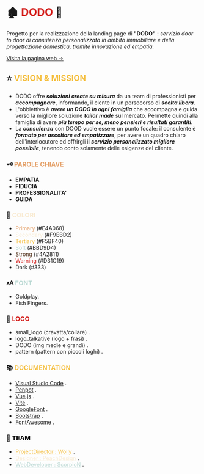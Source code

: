 # 🏚️ **<span style="color: #D31C19"> DODO </span>** 🐾 #

Progetto per la realizzazione della landing page di **"DODO"** : *servizio door to door di consulenza personalizzata in ambito immobiliare e della progettazione domestica, tramite innovazione ed empatia.*

[ Visita la pagina web -> ]() 

## ⭐ **<span style="color: #F5BF40"> VISION & MISSION </span>** ##

- DODO offre ***soluzioni create su misura*** da un team di professionisti per ***accompagnare***, informando, il clente in un persocorso di ***scelta libera***.
- L'obbiettivo è ***avere un DODO in ogni famiglia*** che accompagna e guida verso la migliore soluzione ***tailor made*** sul mercato. Permette quindi alla famiglia di avere ***più tempo per se, meno pensieri e risultati garantiti***.
- La ***consulenza*** con DOOD vuole essere un punto focale: il consulente è ***formato per ascoltare ed empatizzare***, per avere un quadro chiaro dell'interlocutore ed offrirgli il ***servizio personalizzato migliore possibile***, tenendo conto solamente delle esigenze del cliente.

### 🗝️ **<span style="color: #E4A068"> PAROLE CHIAVE </span>** ###
- **EMPATIA**
- **FIDUCIA**
- **PROFESSIONALITA'**
- **GUIDA**

### 🎨 **<span style="color: #F9EBD2"> COLORI </span>** ###
- <span style="color: #E4A068"> Primary </span> (#E4A068)
- <span style="color: #F9EBD2"> Secondary </span> (#F9EBD2)
- <span style="color: #F5BF40"> Tertiary </span> (#F5BF40)
- <span style="color: #BBD9D4"> Soft </span> (#BBD9D4)
- <span style="color: #4A2811"> Strong </span> (#4A2811)
- <span style="color: #D31C19"> Warning </span> (#D31C19)
- <span style="color: #333"> Dark </span> (#333)

### 🗚 **<span style="color: #BBD9D4"> FONT </span>** ###
- Goldplay.
- Fish Fingers.

### 🐶 **<span style="color: #D31C19"> LOGO </span>** ###
- small_logo (cravatta/collare) .
- logo_talkative (logo + frasi) .
- DODO (img medie e grandi) .
- pattern (pattern con piccoli loghi) .

### 📚 **<span style="color: #F5BF40"> DOCUMENTATION </span>** ###
- [Visual Studio Code](https://code.visualstudio.com/) .
- [Penpot](https://design.penpot.app/) .
- [Vue.js](https://vuejs.org/) .
- [Vite](https://vite.dev/) .
- [GoogleFont](https://fonts.google.com/) .
- [Bootstrap](https://getbootstrap.com/) .
- [FontAwesome](https://fontawesome.com/) .

### 🔗 **<span style="color: black"> TEAM </span>** ###

- <a href="https://www.instagram.com/wolly_makeup.art.magic?igsh=MXFmcjlsMDRyMmZldg==" target="_blank" rel="noreferrer noopener" style="color: #F5BF40;">ProjectDirector : Wolly</a> .
- <a href="https://behance.net/peach_design" target="_blank" rel="noreferrer noopener" style="color: #F9EBD2;">Designer : PeachDesign</a> .
- <a href="https://github.com/SimoneCerri" target="_blank" rel="noreferrer noopener" style="color: #BBD9D4;">WebDeveloper : ScorpioN</a> .


<!--
#### TO DO ####
- Menu background rotto
- Font scritta DODO
- VW da fixare colpa img
- Info da Nicoletta per riempire
- Layout pad
- Layout desktop
- CEO
- Deploy
- Readme [ ]
    - Docs Links [X]
    - Team Links [X]
- ColorRoot [ ]
- App [ ]
    - Header [ ]
        - SX [ ]
            - Logo [ ]
        - DX [ ]
            - Home [ ]
            - Chi Siamo [ ]
            - Servizi [ ]
            - Contatti [ ]
    - Main [ ]
        - Sections [ ]
            - Chi Siamo [ ]
            - Servizi [ ]
            - Contatti [ ]
    - Footer [ ]
    - Button [ ]
    - Logo [ ]
- Assets [ ]
    - Img [ ]
    - Css [ ]
- Hot to test scroll on mobile from pc
- SEO
- DEPLOY
- Presentation [ ]
    -General view
        - Good and easy UI/UX
            - Both young and older
            - Both mobile and desktop
            - Both scroll and switch-to-section
        - Logo + Menu
            - Clicks to sections test
        - Sections
            - Smooth scrolls (?)
-->
